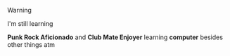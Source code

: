 >[!warning]
>I'm still learning

**Punk Rock Aficionado** and **Club Mate Enjoyer**
learning **computer** besides other things atm
